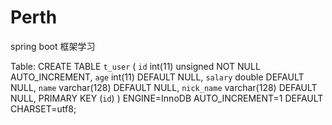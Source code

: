 # Perth
spring boot 框架学习

Table:
CREATE TABLE `t_user` (
  `id` int(11) unsigned NOT NULL AUTO_INCREMENT,
  `age` int(11) DEFAULT NULL,
  `salary` double DEFAULT NULL,
  `name` varchar(128) DEFAULT NULL,
  `nick_name` varchar(128) DEFAULT NULL,
  PRIMARY KEY (`id`)
) ENGINE=InnoDB AUTO_INCREMENT=1 DEFAULT CHARSET=utf8;
